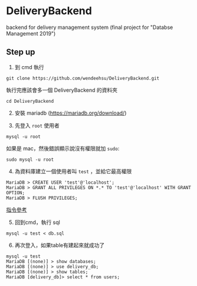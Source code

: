 # DeliveryBackend
backend for delivery management system (final project for "Databse Management 2019")

## Step up
1. 到 cmd 執行 
```
git clone https://github.com/wendeehsu/DeliveryBackend.git
```
執行完應該會多一個 DeliveryBackend 的資料夾
```
cd DeliveryBackend
```

2. 安裝 mariadb (https://mariadb.org/download/)

3. 先登入 `root` 使用者
```
mysql -u root
```
如果是 mac，然後錯誤顯示說沒有權限就加 `sudo`:
```
sudo mysql -u root
```

4. 為資料庫建立一個使用者叫 `test` ，並給它最高權限 
```
MariaDB > CREATE USER 'test'@'localhost';
MariaDB > GRANT ALL PRIVILEGES ON *.* TO 'test'@'localhost' WITH GRANT OPTION;
MariaDB > FLUSH PRIVILEGES;
```
[指令參考](https://askubuntu.com/questions/766334/cant-login-as-mysql-user-root-from-normal-user-account-in-ubuntu-16-04)

5. 回到cmd，執行 sql
```
mysql -u test < db.sql
```

6. 再次登入，如果table有建起來就成功了
```
mysql -u test
MariaDB [(none)] > show databases;
MariaDB [(none)] > use delivery_db;
MariaDB [(none)] > show tables;
MariaDB [delivery_db]> select * from users;
```
